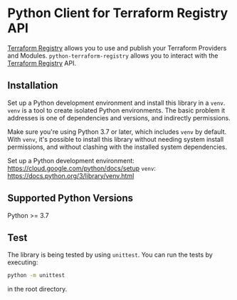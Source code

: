 # Python Client for Terraform Registry API

[Terraform Registry](https://www.terraform.io/registry/api-docs) allows you to use and publish your
Terraform Providers and Modules. `python-terraform-registry` allows you to interact with the
[Terraform Registry](https://www.terraform.io/registry/api-docs) API.

## Installation

Set up a Python development environment and install this library in a `venv`.
`venv` is a tool to create isolated Python environments. The basic problem it
addresses is one of dependencies and versions, and indirectly permissions.

Make sure you're using Python 3.7 or later, which includes `venv` by default.
With `venv`, it's possible to install this library without needing system
install permissions, and without clashing with the installed system
dependencies.

Set up a Python development environment: <https://cloud.google.com/python/docs/setup>
`venv`: <https://docs.python.org/3/library/venv.html>

## Supported Python Versions

Python >= 3.7

## Test

The library is being tested by using `unittest`. You can run the tests by executing:

```bash
python -m unittest
```

in the root directory.
